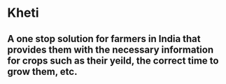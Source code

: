 # Kheti
## A one stop solution for farmers in India that provides them with the necessary information for crops such as their yeild, the correct time to grow them, etc.

